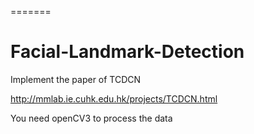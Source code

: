 
=======
# Facial-Landmark-Detection
Implement the paper of TCDCN

http://mmlab.ie.cuhk.edu.hk/projects/TCDCN.html

You need openCV3 to process the data 